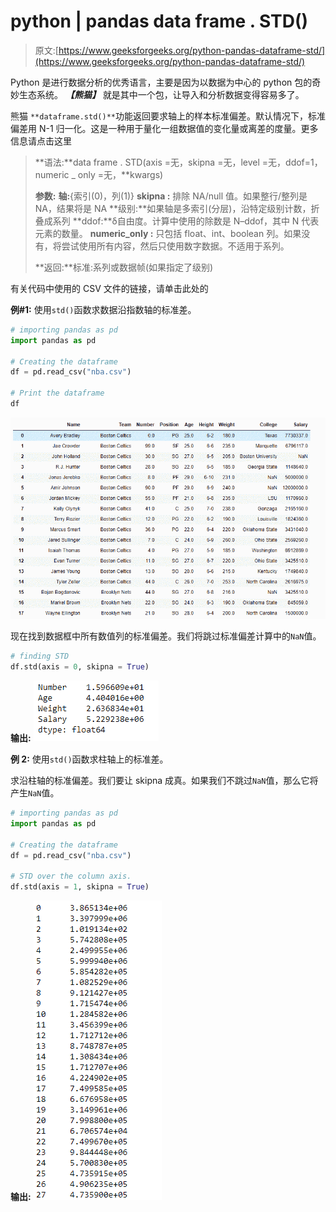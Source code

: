 # python | pandas data frame . STD()

> 原文:[https://www.geeksforgeeks.org/python-pandas-dataframe-std/](https://www.geeksforgeeks.org/python-pandas-dataframe-std/)

Python 是进行数据分析的优秀语言，主要是因为以数据为中心的 python 包的奇妙生态系统。 ***【熊猫】*** 就是其中一个包，让导入和分析数据变得容易多了。

熊猫 `**dataframe.std()**`功能返回要求轴上的样本标准偏差。默认情况下，标准偏差用 N-1 归一化。这是一种用于量化一组数据值的变化量或离差的度量。更多信息请点击这里

> **语法:**data frame . STD(axis =无，skipna =无，level =无，ddof=1，numeric _ only =无，**kwargs)
> 
> **参数:**
> **轴:**{索引(0)，列(1)}
> **skipna :** 排除 NA/null 值。如果整行/整列是 NA，结果将是 NA
> **级别:**如果轴是多索引(分层)，沿特定级别计数，折叠成系列
> **ddof:**δ自由度。计算中使用的除数是 N–ddof，其中 N 代表元素的数量。
> **numeric_only :** 只包括 float、int、boolean 列。如果没有，将尝试使用所有内容，然后只使用数字数据。不适用于系列。
> 
> **返回:**标准:系列或数据帧(如果指定了级别)

有关代码中使用的 CSV 文件的链接，请单击此处的

**例#1:** 使用`std()`函数求数据沿指数轴的标准差。

```py
# importing pandas as pd
import pandas as pd

# Creating the dataframe 
df = pd.read_csv("nba.csv")

# Print the dataframe
df
```

![](img/43dab26aa0d03954ff5c64000900287e.png)

现在找到数据框中所有数值列的标准偏差。我们将跳过标准偏差计算中的`NaN`值。

```py
# finding STD
df.std(axis = 0, skipna = True)
```

**输出:**
![](img/64a611395564692219259d9c11b36ec0.png)

**例 2:** 使用`std()`函数求柱轴上的标准差。

求沿柱轴的标准偏差。我们要让 skipna 成真。如果我们不跳过`NaN`值，那么它将产生`NaN`值。

```py
# importing pandas as pd
import pandas as pd

# Creating the dataframe 
df = pd.read_csv("nba.csv")

# STD over the column axis.
df.std(axis = 1, skipna = True)
```

**输出:**
![](img/b99c829966d3cae17aaf6b7f496821f4.png)